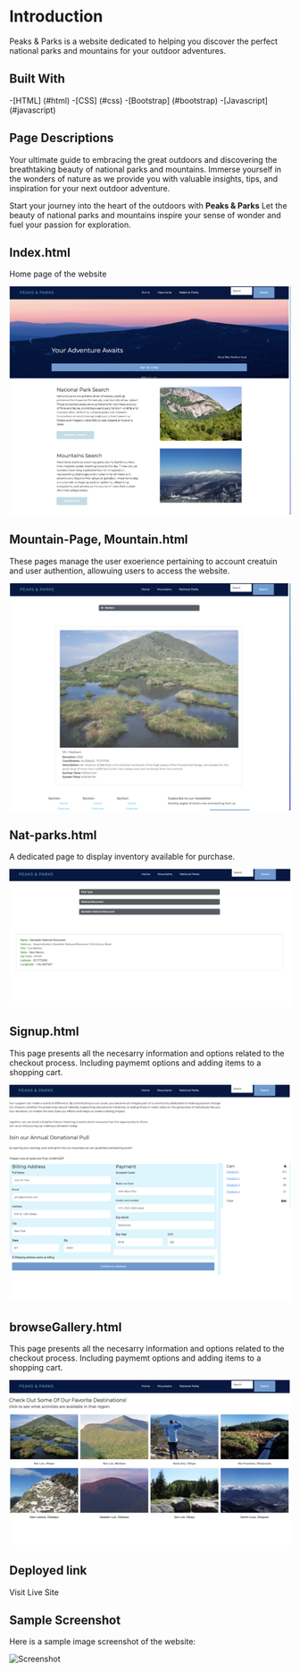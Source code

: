 # Introduction
Peaks & Parks is a website dedicated to helping you discover the perfect national parks and mountains for your outdoor adventures.

## Built With
-[HTML] (#html)
-[CSS] (#css)
-[Bootstrap] (#bootstrap)
-[Javascript] (#javascript)


## Page Descriptions
Your ultimate guide to embracing the great outdoors and discovering the breathtaking beauty of national parks and mountains. Immerse yourself in the wonders of nature as we provide you with valuable insights, tips, and inspiration for your next outdoor adventure.

Start your journey into the heart of the outdoors with **Peaks & Parks** Let the beauty of national parks and mountains inspire your sense of wonder and fuel your passion for exploration. 

## Index.html
   Home page of the website

   ![Screenshot](images/LandingPageScreenshot.png)

## Mountain-Page, Mountain.html 
   These pages manage the user exoerience pertaining to account creatuin and user authention, allowuing users to access the website.

   ![Screenshot](images/MountainspageScrenshot.png)

## Nat-parks.html
   A dedicated page to display inventory available for purchase.

   ![Screenshot](images/Nat-ParkScrenshot.png)
   
## Signup.html
   This page presents all the necesarry information and options related to the checkout process. Including paymemt options and adding items to a shopping cart.

   ![Screenshot](images/Signup.Screenshot.png)

## browseGallery.html
   This page presents all the necesarry information and options related to the checkout process. Including paymemt options and adding items to a shopping cart.

   ![Screenshot](images/browseGalleryScreenshot.png)

## Deployed link
   Visit Live Site

## Sample Screenshot 
Here is a sample image screenshot of the website:

![Screenshot](images/LandingPageScreenshot22)

   

